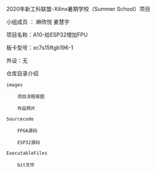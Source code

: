2020年新工科联盟-Xilinx暑期学校（Summer School）项目


小组成员 ： 麻欣悦 姜慧宇

项目名称：A10-给ESP32增加FPU

板卡型号：xc7s15ftgb196-1

外设：无

    
仓库目录介绍


    images

        项目流程框图

        作品照片

    Sourcecode

        FPGA源码

        ESP32源码

    ExecutableFiles

        bit文件


